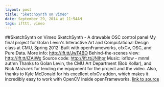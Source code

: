 ```yaml
---
layout: post
title: "SketchSynth on Vimeo"
date: September 29, 2014 at 11:54AM
tags: ifttt, vimeo
---
```

##SketchSynth on Vimeo
SketchSynth - A drawable OSC control panel My final project for Golan Levin's Interactive Art and Computational Design class at CMU, Spring 2012. Built with openFrameworks, ofxCv, OSC, and Pure Data. More info: http://ift.tt/JwT4BO Behind-the-scenes view: http://ift.tt/IZAiWg Source code: http://ift.tt/JNIhpr Music: ioflow - mnml autmn Thanks to Golan Levin, the CMU Art Department (Bob Kollar), and Nick Mazurek for lending me equipment for the project and the video. Also, thanks to Kyle McDonald for his excellent ofxCv addon, which makes it incredibly easy to work with OpenCV inside openFrameworks.
[link to source](http://ift.tt/Ki1Wwy) 
